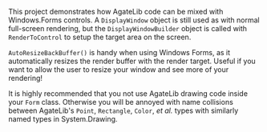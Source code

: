 ﻿This project demonstrates how AgateLib code can be mixed with
Windows.Forms controls. A `DisplayWindow` object is still used as with
normal full-screen rendering, but the `DisplayWindowBuilder` object
is called with `RenderToControl` to setup the target area on the screen.

`AutoResizeBackBuffer()` is handy when using Windows Forms, as it
automatically resizes the render buffer with the render target. Useful if
you want to allow the user to resize your window and see more of your
rendering!

It is highly recommended that you not use AgateLib drawing code inside
your `Form` class. Otherwise you will be annoyed with name collisions
between AgateLib's `Point`, `Rectangle`, `Color`, *et al.* types with 
similarly named types in System.Drawing.